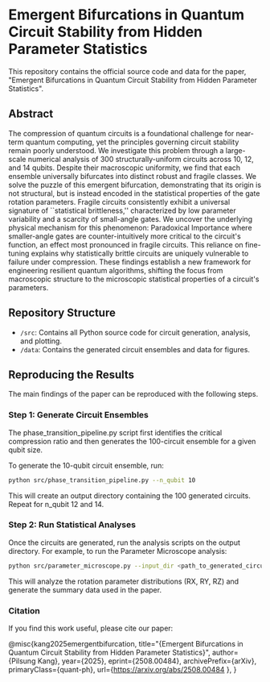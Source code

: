 # Emergent Bifurcations in Quantum Circuit Stability from Hidden Parameter Statistics

This repository contains the official source code and data for the paper, "Emergent Bifurcations in Quantum Circuit Stability from Hidden Parameter Statistics".

## Abstract

The compression of quantum circuits is a foundational challenge for near-term quantum computing, yet the principles governing circuit stability remain poorly understood. We investigate this problem through a large-scale numerical analysis of 300 structurally-uniform circuits across 10, 12, and 14 qubits. Despite their macroscopic uniformity, we find that each ensemble universally bifurcates into distinct robust and fragile classes. We solve the puzzle of this emergent bifurcation, demonstrating that its origin is not structural, but is instead encoded in the statistical properties of the gate rotation parameters. Fragile circuits consistently exhibit a universal signature of ``statistical brittleness,'' characterized by low parameter variability and a scarcity of small-angle gates. We uncover the underlying physical mechanism for this phenomenon: Paradoxical Importance where smaller-angle gates are counter-intuitively more critical to the circuit's function, an effect most pronounced in fragile circuits. This reliance on fine-tuning explains why statistically brittle circuits are uniquely vulnerable to failure under compression. These findings establish a new framework for engineering resilient quantum algorithms, shifting the focus from macroscopic structure to the microscopic statistical properties of a circuit's parameters.

## Repository Structure

-   `/src`: Contains all Python source code for circuit generation, analysis, and plotting.
-   `/data`: Contains the generated circuit ensembles and data for figures.

## Reproducing the Results
The main findings of the paper can be reproduced with the following steps.

### Step 1: Generate Circuit Ensembles
The phase_transition_pipeline.py script first identifies the critical compression ratio and then generates the 100-circuit ensemble for a given qubit size.

To generate the 10-qubit circuit ensemble, run:

```bash
python src/phase_transition_pipeline.py --n_qubit 10
```
This will create an output directory containing the 100 generated circuits. Repeat for n_qubit 12 and 14.

### Step 2: Run Statistical Analyses
Once the circuits are generated, run the analysis scripts on the output directory. For example, to run the Parameter Microscope analysis:

```bash
python src/parameter_microscope.py --input_dir <path_to_generated_circuits>
```
This will analyze the rotation parameter distributions (RX, RY, RZ) and generate the summary data used in the paper.

### Citation
If you find this work useful, please cite our paper:

@misc{kang2025emergentbifurcation,
      title="{Emergent Bifurcations in Quantum Circuit Stability from Hidden Parameter Statistics}", 
      author={Pilsung Kang},
      year={2025},
      eprint={2508.00484},
      archivePrefix={arXiv},
      primaryClass={quant-ph},
      url={https://arxiv.org/abs/2508.00484 }, 
}
